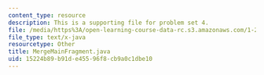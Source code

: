 ```yaml
---
content_type: resource
description: This is a supporting file for problem set 4.
file: /media/https%3A/open-learning-course-data-rc.s3.amazonaws.com/1-204-computer-algorithms-in-systems-engineering-spring-2010/15224b89b91de45596f8cb9a0c1dbe10_MergeMainFragment.java
file_type: text/x-java
resourcetype: Other
title: MergeMainFragment.java
uid: 15224b89-b91d-e455-96f8-cb9a0c1dbe10
---
```

